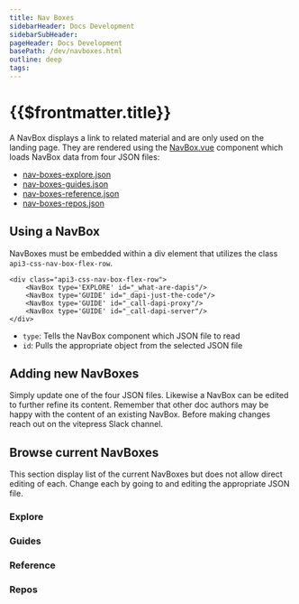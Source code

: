 ```yaml
---
title: Nav Boxes
sidebarHeader: Docs Development
sidebarSubHeader:
pageHeader: Docs Development
basePath: /dev/navboxes.html
outline: deep
tags:
---
```


<PageHeader/>

# {{$frontmatter.title}}

A NavBox displays a link to related material and are only used on the landing
page. They are rendered using the
[NavBox.vue](https://github.com/api3dao/vitepress-docs/blob/main/docs/_components/NavBox.vue)
component which loads NavBox data from four JSON files:

- [nav-boxes-explore.json <ExternalLinkImage/>](https://github.com/api3dao/vitepress-docs/blob/main/docs/.vitepress/nav-boxes/nav-boxes-explore.json)
- [nav-boxes-guides.json <ExternalLinkImage/>](https://github.com/api3dao/vitepress-docs/blob/main/docs/.vitepress/nav-boxes/nav-boxes-guides.json)
- [nav-boxes-reference.json <ExternalLinkImage/>](https://github.com/api3dao/vitepress-docs/blob/main/docs/.vitepress/nav-boxes/nav-boxes-reference.json)
- [nav-boxes-repos.json <ExternalLinkImage/>](https://github.com/api3dao/vitepress-docs/blob/main/docs/.vitepress/nav-boxes/nav-boxes-repos.json)

## Using a NavBox

NavBoxes must be embedded within a div element that utilizes the class
`api3-css-nav-box-flex-row`.

```
<div class="api3-css-nav-box-flex-row">
    <NavBox type='EXPLORE' id="_what-are-dapis"/>
    <NavBox type='GUIDE' id="_dapi-just-the-code"/>
    <NavBox type='GUIDE' id="_call-dapi-proxy"/>
    <NavBox type='GUIDE' id="_call-dapi-server"/>
</div>
```

- `type`: Tells the NavBox component which JSON file to read
- `id`: Pulls the appropriate object from the selected JSON file

<div class="api3-css-nav-box-flex-row">
    <NavBox type='EXPLORE' id="_what-are-dapis"/>
    <NavBox type='GUIDE' id="_read-dapi-proxy"/>
    <NavBox type='REPO' id="_qrng-starter-project"/>

</div>

## Adding new NavBoxes

Simply update one of the four JSON files. Likewise a NavBox can be edited to
further refine its content. Remember that other doc authors may be happy with
the content of an existing NavBox. Before making changes reach out on the
vitepress Slack channel.

## Browse current NavBoxes

This section display list of the current NavBoxes but does not allow direct
editing of each. Change each by going to and editing the appropriate JSON file.

### Explore

<NavBoxViewer type="EXPLORE"/>

### Guides

<NavBoxViewer type="GUIDE"/>

### Reference

<NavBoxViewer type="REFERENCE"/>

### Repos

<NavBoxViewer type="REPO"/>
